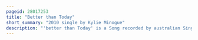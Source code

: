 ```yaml
---
pageid: 28017253
title: "Better than Today"
short_summary: "2010 single by Kylie Minogue"
description: "'better than Today' is a Song recorded by australian Singer Kylie Minogue for her eleventh Studio Album, Aphrodite. The Track was originally written and produced by nerina Pallot and andy Chatterley for Pallot's 2009 extended Play Buckminster Fuller Ep. It was re-recorded by Minogue in 2009, and received additional Production by Stuart Price. Musically better than Today is a Dance-Pop Song that emulates other Styles using Guitar Synthesizers and Drum Programming."
---
```

